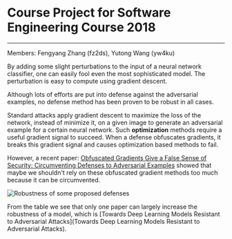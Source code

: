 # Course Project for Software Engineering Course 2018
----

Members: Fengyang Zhang (fz2ds), Yutong Wang (yw4ku)

By adding some slight perturbations to the input of a neural network classifier, one can easily fool even the most sophisticated model. The perturbation is easy to compute using gradient descent.

Although lots of efforts are put into defense against the adversarial examples, no defense method has been proven to be robust in all cases. 

Standard attacks apply gradient descent to maximize the loss of the network, instead of minimize it, on a given image to generate an adversarial example for a certain neural network. Such **optimization** methods require a useful gradient signal to succeed. When a defense obfuscates gradients, it breaks this gradient signal and causes optimization based methods to fail.

However, a recent paper: [Obfuscated Gradients Give a False Sense of Security: Circumventing Defenses to Adversarial Examples](https://arxiv.org/abs/1802.00420) showed that maybe we shouldn't rely on these obfuscated gradient methods too much because it can be circumvented.

![Robustness of some proposed defenses](https://image.jiqizhixin.com/uploads/editor/e3f874e5-b05e-4ed6-aa3c-e6a8aaae160d/943562.png)

From the table we see that only one paper can largely increase the robustness of a model, which is [Towards Deep Learning Models Resistant to Adversarial Attacks](Towards Deep Learning Models Resistant to Adversarial Attacks).
